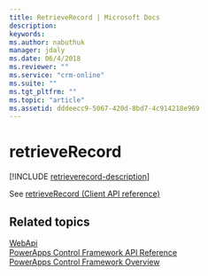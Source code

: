 ```yaml
---
title: RetrieveRecord | Microsoft Docs
description: 
keywords:
ms.author: nabuthuk
manager: jdaly
ms.date: 06/4/2018
ms.reviewer: ""
ms.service: "crm-online"
ms.suite: ""
ms.tgt_pltfrm: ""
ms.topic: "article"
ms.assetid: dddeecc9-5067-420d-8bd7-4c914218e969
---
```


# retrieveRecord

[!INCLUDE [retrieverecord-description](includes/retrieverecord-description.md)]

See [retrieveRecord (Client API reference)](../../../clientapi/reference/Xrm-WebApi/retrieveRecord.md)

## Related topics

[WebApi](../webapi.md)<br />
[PowerApps Control Framework API Reference](../index.md)<br />
[PowerApps Control Framework Overview](../../overview.md)<br />
